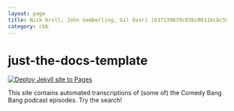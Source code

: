 ```yaml
---
layout: page
title: Nick Kroll, John Gemberling, Gil Ozeri [637139679c03bc0011bcbc59].mp3.wav
category: cbb 
---
```


# just-the-docs-template

[![Deploy Jekyll site to Pages](https://github.com/dreness/cbb-texts/actions/workflows/pages.yml/badge.svg)](https://github.com/dreness/cbb-texts/actions/workflows/pages.yml)

This site contains automated transcriptions of (some of) the Comedy Bang Bang podcast episodes. Try the search!